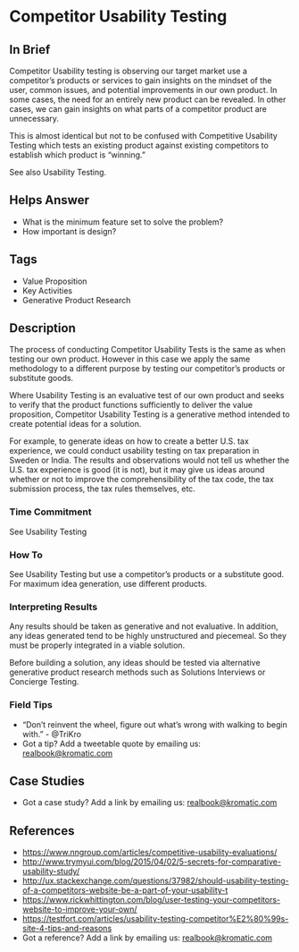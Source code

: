 # Competitor Usability Testing

## In Brief
Competitor Usability testing is observing our target market use a competitor’s products or services to gain insights on the mindset of the user, common issues, and potential improvements in our own product. In some cases, the need for an entirely new product can be revealed. In other cases, we can gain insights on what parts of a competitor product are unnecessary.

This is almost identical but not to be confused with Competitive Usability Testing which tests an existing product against existing competitors to establish which product is “winning.”

See also Usability Testing.

## Helps Answer
- What is the minimum feature set to solve the problem?
- How important is design?

## Tags
- Value Proposition
- Key Activities
- Generative Product Research

## Description
The process of conducting Competitor Usability Tests is the same as when testing our own product. However in this case we apply the same methodology to a different purpose by testing our competitor’s products or substitute goods.

Where Usability Testing is an evaluative test of our own product and seeks to verify that the product functions sufficiently to deliver the value proposition, Competitor Usability Testing is a generative method intended to create potential ideas for a solution.

For example, to generate ideas on how to create a better U.S. tax experience, we could conduct usability testing on tax preparation in Sweden or India. The results and observations would not tell us whether the U.S. tax experience is good (it is not), but it may give us ideas around whether or not to improve the comprehensibility of the tax code, the tax submission process, the tax rules themselves, etc.

### Time Commitment
See Usability Testing

### How To
See Usability Testing but use a competitor’s products or a substitute good. For maximum idea generation, use different products.

### Interpreting Results
Any results should be taken as generative and not evaluative. In addition, any ideas generated tend to be highly unstructured and piecemeal. So they must be properly integrated in a viable solution.

Before building a solution, any ideas should be tested via alternative generative product research methods such as Solutions Interviews or Concierge Testing.

### Field Tips
* “Don’t reinvent the wheel, figure out what’s wrong with walking to begin with.” - @TriKro
* Got a tip? Add a tweetable quote by emailing us: [realbook@kromatic.com](mailto:realbook@kromatic.com)

## Case Studies
* Got a case study? Add a link by emailing us: [realbook@kromatic.com](realbook@kromatic.com)

## References
* https://www.nngroup.com/articles/competitive-usability-evaluations/
* http://www.trymyui.com/blog/2015/04/02/5-secrets-for-comparative-usability-study/
* http://ux.stackexchange.com/questions/37982/should-usability-testing-of-a-competitors-website-be-a-part-of-your-usability-t
* https://www.rickwhittington.com/blog/user-testing-your-competitors-website-to-improve-your-own/
* https://testfort.com/articles/usability-testing-competitor%E2%80%99s-site-4-tips-and-reasons
* Got a reference? Add a link by emailing us: [realbook@kromatic.com](realbook@kromatic.com)